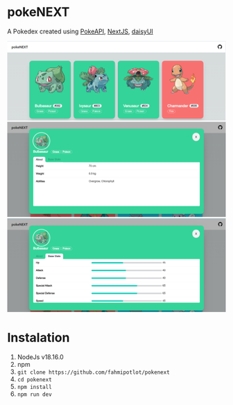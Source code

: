 # pokeNEXT

A Pokedex created using [PokeAPI](https://pokeapi.co/docs/v2), [NextJS](https://nextjs.org/), [daisyUI](https://daisyui.com/)

!["Preview Image"](./public/1.PNG)
!["Preview Image"](./public/2.PNG)
!["Preview Image"](./public/3.PNG)

# Instalation
1. NodeJs v18.16.0
2. npm
3. `git clone https://github.com/fahmipotlot/pokenext`
4. `cd pokenext`
5. `npm install`
6. `npm run dev`